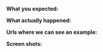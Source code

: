 **What you expected:**


**What actually happened:**


**Urls where we can see an example:**


**Screen shots:**

